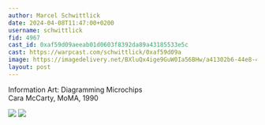 ```yaml
---
author: Marcel Schwittlick
date: 2024-04-08T11:47:00+0200
username: schwittlick
fid: 4967
cast_id: 0xaf59d09aeeab01d0603f8392da89a43185533e5c
cast: https://warpcast.com/schwittlick/0xaf59d09a
image: https://imagedelivery.net/BXluQx4ige9GuW0Ia56BHw/a41302b6-44e8-4eb3-434c-4a0c5dedf800/original
layout: post
---
```

Information Art: Diagramming Microchips  
Cara McCarty, MoMA, 1990  

![](https://imagedelivery.net/BXluQx4ige9GuW0Ia56BHw/a41302b6-44e8-4eb3-434c-4a0c5dedf800/original)
![](https://imagedelivery.net/BXluQx4ige9GuW0Ia56BHw/5a7ae595-250f-437f-ed95-a2777bd4f700/original)